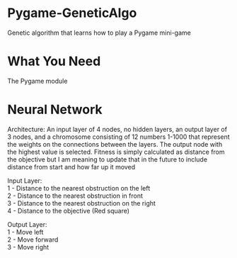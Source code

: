# Pygame-GeneticAlgo
Genetic algorithm that learns how to play a Pygame mini-game

# What You Need
The Pygame module

# Neural Network
Architecture: An input layer of 4 nodes, no hidden layers, an output layer of 3 nodes, and a chromosome consisting
of 12 numbers 1-1000 that represent the weights on the connections between the layers. The output node with the highest
value is selected. Fitness is simply calculated as distance from the objective but I am meaning to update that in the
future to include distance from start and how far up it moved

Input Layer: <br />
    1 - Distance to the nearest obstruction on the left <br />
    2 - Distance to the nearest obstruction in front <br />
    3 - Distance to the nearest obstruction on the right <br />
    4 - Distance to the objective (Red square) <br />
   
Output Layer: <br />
    1 - Move left<br />
    2 - Move forward<br />
    3 - Move right<br />